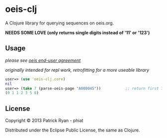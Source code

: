 # oeis-clj

A Clojure library for querying sequences on oeis.org.

**NEEDS SOME LOVE (only returns single digits instead of '11' or '123')**

## Usage

*please see [oeis end-user agreement](http://oeis.org/wiki/The_OEIS_End-User_License_Agreement)*

*originally intended for repl work, retrofitting for a more useable library*

```clojure
user=> (use 'oeis-clj.core)
nil
user=> (take 7 (parse-oeis-page "A000045"))           ;; return first 7 numbers in fibonacci
(0 1 1 2 3 5 8)
```

## License

Copyright © 2013 Patrick Ryan - phiat

Distributed under the Eclipse Public License, the same as Clojure.
